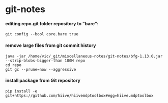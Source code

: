 # git-notes

#### editing repo.git folder repository to "bare":
`git config --bool core.bare true`

#### remove large files from git commit history
`java -jar /home/vic/_git/miscellaneous-notes/git-notes/bfg-1.13.0.jar --strip-blobs-bigger-than 100M repo`<br>
`cd repo`<br>
`git gc --prune=now --aggressive`

#### install package from Git repository
`pip install -e git+https://github.com/hiive/hiivemdptoolbox#egg=hiive.mdptoolbox`
